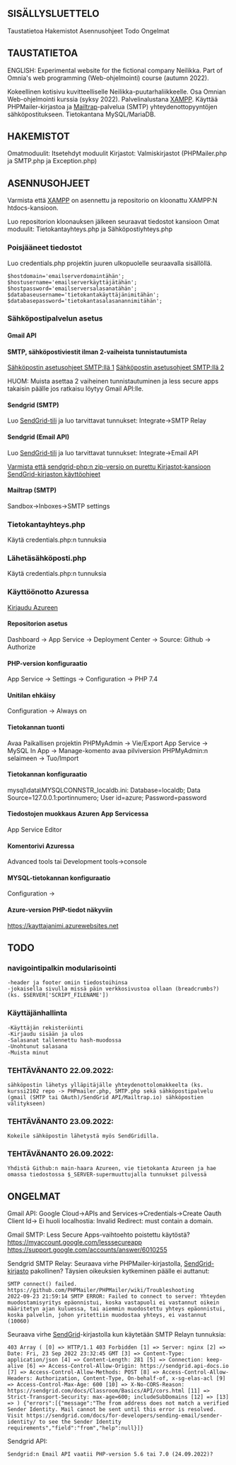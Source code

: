 ## SISÄLLYSLUETTELO
Taustatietoa
Hakemistot
Asennusohjeet
Todo
Ongelmat

## TAUSTATIETOA

ENGLISH: Experimental website for the fictional company Neilikka. Part of Omnia's web programming (Web-ohjelmointi) course (autumn 2022).

Kokeellinen kotisivu kuvitteelliselle Neilikka-puutarhaliikkeelle. Osa Omnian Web-ohjelmointi kurssia (syksy 2022). Palvelinalustana [XAMPP](https://www.apachefriends.org/). Käyttää PHPMailer-kirjastoa ja [Mailtrap](https://mailtrap.io)-palvelua (SMTP) yhteydenottopyyntöjen sähköpostitukseen. Tietokantana MySQL/MariaDB.

## HAKEMISTOT
Omatmoduulit: Itsetehdyt moduulit
Kirjastot: Valmiskirjastot (PHPMailer.php ja SMTP.php ja Exception.php)



## ASENNUSOHJEET
Varmista että [XAMPP](https://www.apachefriends.org/) on asennettu ja repositorio on kloonattu XAMPP:N htdocs-kansioon.

Luo repositorion kloonauksen jälkeen seuraavat tiedostot kansioon Omat moduulit: Tietokantayhteys.php ja Sähköpostiyhteys.php

### Poisjääneet tiedostot
Luo credentials.php projektin juuren ulkopuolelle seuraavalla sisällöllä.

    $hostdomain='emailserverdomaintähän';
    $hostusername='emailserverkäyttäjätähän';
    $hostpassword='emailserversalasanatähän';
    $databaseusername='tietokantakäyttäjänimitähän';
    $databasepassword='tietokantasalasanannimitähän';

### Sähköpostipalvelun asetus

#### Gmail API

#### SMTP, sähköpostiviestit ilman 2-vaiheista tunnistautumista
[Sähköpostin asetusohjeet SMTP:llä 1](https://netcorecloud.com/tutorials/send-an-email-via-gmail-smtp-server-using-php/)
[Sähköpostin asetusohjeet SMTP:llä 2](https://phppot.com/php/send-email-in-php-using-gmail-smtp/)

HUOM: Muista asettaa 2 vaiheinen tunnistautuminen ja less secure apps
takaisin päälle jos ratkaisu löytyy Gmail API:lle.

#### Sendgrid (SMTP)

Luo [SendGrid-tili](https://app.sendgrid.com) ja luo tarvittavat tunnukset: Integrate->SMTP Relay

#### Sendgrid (Email API)

Luo [SendGrid-tili](https://app.sendgrid.com) ja luo tarvittavat tunnukset: Integrate->Email API

[Varmista että sendgrid-php:n zip-versio on purettu Kirjastot-kansioon](https://github.com/sendgridsendgrid-php#alternative-install-package-from-zip)
[SendGrid-kirjaston käyttöohjeet](https://github.com/sendgrid/sendgrid-php#hello-email)

#### Mailtrap (SMTP)

Sandbox->Inboxes->SMTP settings


### Tietokantayhteys.php
Käytä credentials.php:n tunnuksia

### Lähetäsähköposti.php
Käytä credentials.php:n tunnuksia

### Käyttöönotto Azuressa
[Kirjaudu Azureen](https://portal.azure.com/) 
#### Repositorion asetus
Dashboard -> App Service -> Deployment Center -> Source: Github -> Authorize
#### PHP-version konfiguraatio
App Service -> Settings -> Configuration -> PHP 7.4
#### Unitilan ehkäisy
Configuration -> Always on
#### Tietokannan tuonti
Avaa Paikallisen projektin PHPMyAdmin -> Vie/Export
App Service -> MySQL In App -> Manage-komento avaa pilviversion PHPMyAdmin:n selaimeen -> Tuo/Import
#### Tietokannan konfiguraatio
mysql\data\MYSQLCONNSTR_localdb.ini:
    Database=localdb; Data Source=127.0.0.1:portinnumero; User id=azure; Password=password
#### Tiedostojen muokkaus Azuren App Servicessa
App Service Editor
#### Komentorivi Azuressa
Advanced tools tai Development tools->console
#### MYSQL-tietokannan konfiguraatio
Configuration ->
#### Azure-version PHP-tiedot näkyviin
https://kayttajanimi.azurewebsites.net



## TODO
### navigointipalkin modularisointi 
    -header ja footer omiin tiedostoihinsa
    -jokaisella sivulla missä päin verkkosivustoa ollaan (breadcrumbs?) (ks. $SERVER['SCRIPT_FILENAME'])

### Käyttäjänhallinta
    -Käyttäjän rekisteröinti
    -Kirjaudu sisään ja ulos
    -Salasanat tallennettu hash-muodossa
    -Unohtunut salasana
    -Muista minut
### TEHTÄVÄNANTO 22.09.2022: 
    sähköpostin lähetys ylläpitäjälle yhteydenottolomakkeelta (ks. kurssi2102 repo -> PHPmailer.php, SMTP.php sekä sähköpostipalvelu (gmail (SMTP tai OAuth)/SendGrid API/Mailtrap.io) sähköpostien välitykseen)
### TEHTÄVÄNANTO 23.09.2022: 
    Kokeile sähköpostin lähetystä myös SendGridilla. 

### TEHTÄVÄNANTO 26.09.2022:
    Yhdistä Github:n main-haara Azureen, vie tietokanta Azureen ja hae omassa tiedostossa $_SERVER-supermuuttujalla tunnukset pilvessä


    


## ONGELMAT
Gmail API: 
Google Cloud->APIs and Services->Credentials->Create Oauth Client Id-> Ei huoli localhostia: Invalid Redirect: must contain a domain. 

Gmail SMTP: 
    Less Secure Apps-vaihtoehto poistettu käytöstä? https://myaccount.google.com/lesssecureapp https://support.google.com/accounts/answer/6010255

Sendgrid SMTP Relay:
Seuraava virhe PHPMailer-kirjastolla, [SendGrid-kirjasto](https://docs.sendgrid.com/for-developers/sending-email/quickstart-php) pakollinen? Täysien oikeuksien kytkeminen päälle ei auttanut:

    SMTP connect() failed. https://github.com/PHPMailer/PHPMailer/wiki/Troubleshooting
    2022-09-23 21:59:14 SMTP ERROR: Failed to connect to server: Yhteyden muodostamisyritys epäonnistui, koska vastapuoli ei vastannut oikein määritetyn ajan kuluessa, tai aiemmin muodostettu yhteys epäonnistui, koska palvelin, johon yritettiin muodostaa yhteys, ei vastannut (10060)

Seuraava virhe [SendGrid](https://github.com/sendgrid/sendgrid-php)-kirjastolla kun käytetään SMTP Relayn tunnuksia:

    403 Array ( [0] => HTTP/1.1 403 Forbidden [1] => Server: nginx [2] => Date: Fri, 23 Sep 2022 23:32:45 GMT [3] => Content-Type: application/json [4] => Content-Length: 281 [5] => Connection: keep-alive [6] => Access-Control-Allow-Origin: https://sendgrid.api-docs.io [7] => Access-Control-Allow-Methods: POST [8] => Access-Control-Allow-Headers: Authorization, Content-Type, On-behalf-of, x-sg-elas-acl [9] => Access-Control-Max-Age: 600 [10] => X-No-CORS-Reason: https://sendgrid.com/docs/Classroom/Basics/API/cors.html [11] => Strict-Transport-Security: max-age=600; includeSubDomains [12] => [13] => ) {"errors":[{"message":"The from address does not match a verified Sender Identity. Mail cannot be sent until this error is resolved. Visit https://sendgrid.com/docs/for-developers/sending-email/sender-identity/ to see the Sender Identity requirements","field":"from","help":null}]}

Sendgrid API:

    Sendgrid:n Email API vaatii PHP-version 5.6 tai 7.0 (24.09.2022)?

    